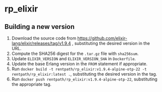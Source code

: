 # rp_elixir

## Building a new version

1. Download the source code from https://github.com/elixir-lang/elixir/releases/tag/v1.9.4 ,
   substituting the desired version in the URL.
2. Compute the SHA256 digest for the `.tar.gz` file with `sha256sum`.
3. Update `ELIXIR_VERSION` and `ELIXIR_VERSION_SHA` in `Dockerfile`.
4. Update the base Erlang version in the `FROM` statement if appropriate.
5. Run `docker build -t rentpath/rp_elixir:v1.9.4-alpine-otp-22 -t rentpath/rp_elixir:latest .`, substituting the desired version in the tag.
6. Run `docker push rentpath/rp_elixir:v1.9.4-alpine-otp-22`, substituting the appropriate tag.
